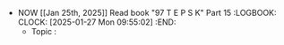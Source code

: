 - NOW [[Jan 25th, 2025]] Read book "97 T E P S K" Part 15
  :LOGBOOK:
  CLOCK: [2025-01-27 Mon 09:55:02]
  :END:
	- Topic :